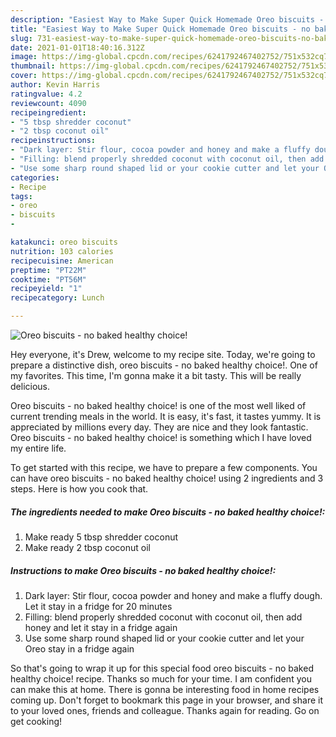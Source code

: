 ```yaml
---
description: "Easiest Way to Make Super Quick Homemade Oreo biscuits - no baked healthy choice!"
title: "Easiest Way to Make Super Quick Homemade Oreo biscuits - no baked healthy choice!"
slug: 731-easiest-way-to-make-super-quick-homemade-oreo-biscuits-no-baked-healthy-choice
date: 2021-01-01T18:40:16.312Z
image: https://img-global.cpcdn.com/recipes/6241792467402752/751x532cq70/oreo-biscuits-no-baked-healthy-choice-recipe-main-photo.jpg
thumbnail: https://img-global.cpcdn.com/recipes/6241792467402752/751x532cq70/oreo-biscuits-no-baked-healthy-choice-recipe-main-photo.jpg
cover: https://img-global.cpcdn.com/recipes/6241792467402752/751x532cq70/oreo-biscuits-no-baked-healthy-choice-recipe-main-photo.jpg
author: Kevin Harris
ratingvalue: 4.2
reviewcount: 4090
recipeingredient:
- "5 tbsp shredder coconut"
- "2 tbsp coconut oil"
recipeinstructions:
- "Dark layer: Stir flour, cocoa powder and honey and make a fluffy dough. Let it stay in a fridge for 20 minutes"
- "Filling: blend properly shredded coconut with coconut oil, then add honey and let it stay in a fridge again"
- "Use some sharp round shaped lid or your cookie cutter and let your Oreo stay in a fridge again"
categories:
- Recipe
tags:
- oreo
- biscuits
- 

katakunci: oreo biscuits  
nutrition: 103 calories
recipecuisine: American
preptime: "PT22M"
cooktime: "PT56M"
recipeyield: "1"
recipecategory: Lunch

---
```



![Oreo biscuits - no baked healthy choice!](https://img-global.cpcdn.com/recipes/6241792467402752/751x532cq70/oreo-biscuits-no-baked-healthy-choice-recipe-main-photo.jpg)

Hey everyone, it's Drew, welcome to my recipe site. Today, we're going to prepare a distinctive dish, oreo biscuits - no baked healthy choice!. One of my favorites. This time, I'm gonna make it a bit tasty. This will be really delicious.

Oreo biscuits - no baked healthy choice! is one of the most well liked of current trending meals in the world. It is easy, it's fast, it tastes yummy. It is appreciated by millions every day. They are nice and they look fantastic. Oreo biscuits - no baked healthy choice! is something which I have loved my entire life.




To get started with this recipe, we have to prepare a few components. You can have oreo biscuits - no baked healthy choice! using 2 ingredients and 3 steps. Here is how you cook that.

<!--inarticleads1-->

##### The ingredients needed to make Oreo biscuits - no baked healthy choice!:

1. Make ready 5 tbsp shredder coconut
1. Make ready 2 tbsp coconut oil




<!--inarticleads2-->

##### Instructions to make Oreo biscuits - no baked healthy choice!:

1. Dark layer: Stir flour, cocoa powder and honey and make a fluffy dough. Let it stay in a fridge for 20 minutes
1. Filling: blend properly shredded coconut with coconut oil, then add honey and let it stay in a fridge again
1. Use some sharp round shaped lid or your cookie cutter and let your Oreo stay in a fridge again




So that's going to wrap it up for this special food oreo biscuits - no baked healthy choice! recipe. Thanks so much for your time. I am confident you can make this at home. There is gonna be interesting food in home recipes coming up. Don't forget to bookmark this page in your browser, and share it to your loved ones, friends and colleague. Thanks again for reading. Go on get cooking!
